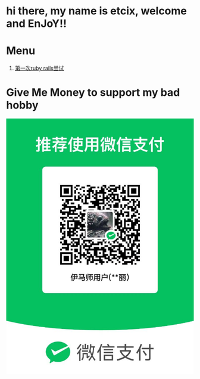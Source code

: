 # hi there, my name is etcix, welcome and EnJoY!!

# Menu
1. [第一次ruby rails尝试](第一次ruby-rails尝试.md)




# Give Me Money to support my bad hobby
![payme](assets/me-imgs/payme.jpg)